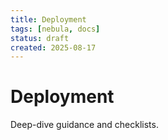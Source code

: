 ```yaml
---
title: Deployment
tags: [nebula, docs]
status: draft
created: 2025-08-17
---
```


# Deployment

Deep-dive guidance and checklists.
